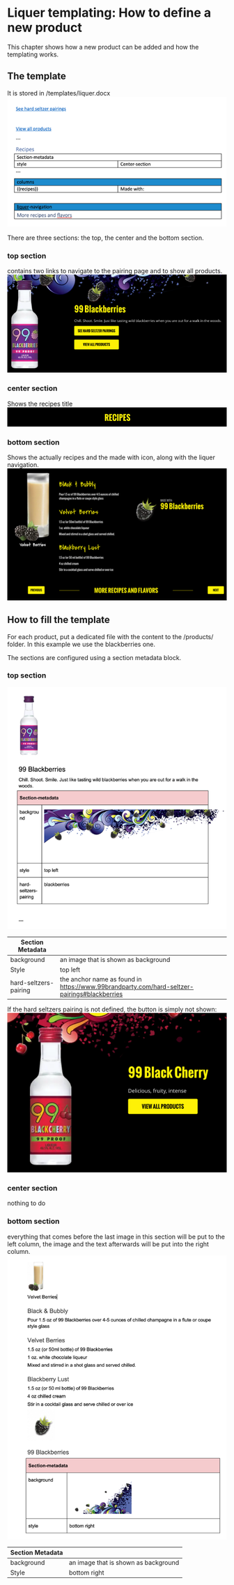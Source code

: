 # Liquer templating: How to define a new product

This chapter shows how a new product can be added and how the templating works.

## The template
It is stored in /templates/liquer.docx
![img.png](assets/liquer-template.png)

There are three sections: the top, the center and the bottom section.

### top section
contains two links to navigate to the pairing page and to show all products.
![img.png](assets/liquer-template-top-section.png)

### center section
Shows the recipes title
![img.png](assets/liquer-template-center-section.png)

### bottom section
Shows the actually recipes and the made with icon, along with the liquer navigation.
![img.png](assets/liquer-template-bottom-section.png) 

## How to fill the template
For each product, put a dedicated file with the content to the /products/ folder.
In this example we use the blackberries one.

The sections are configured using a section metadata block.

### top section
![img.png](assets/liquer-template-top-section-content.png)  

| Section Metadata      |                                                                                             |
|-----------------------|---------------------------------------------------------------------------------------------|
| background            | an image that is shown as background                                                        |
| Style                 | top left                                                                                    |
| hard-seltzers-pairing | the anchor name as found in https://www.99brandparty.com/hard-seltzer-pairings#blackberries |

If the hard seltzers pairing is not defined, the button is simply not shown:
![img.png](assets/liquer-template-top-section-no-pairing.png)  

### center section
nothing to do

### bottom section
everything that comes before the last image in this section will be put to the left column, the image and the text afterwards will be put into the right column.
![img.png](assets/liquer-template-bottom-section-content.png)  

| Section Metadata      |                                                                                             |
|-----------------------|---------------------------------------------------------------------------------------------|
| background            | an image that is shown as background                                                        |
| Style                 | bottom right                                                                                |
